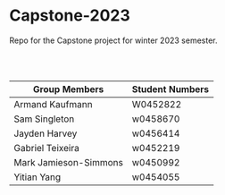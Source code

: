 <h1>Capstone-2023</h1>
Repo for the Capstone project for winter 2023 semester.

<br></br>

Group Members | Student Numbers
------------  | ------------
Armand Kaufmann | W0452822
Sam Singleton | w0458670 
Jayden Harvey | w0456414
Gabriel Teixeira | w0452219
Mark Jamieson-Simmons | w0450992
Yitian Yang | w0454055
